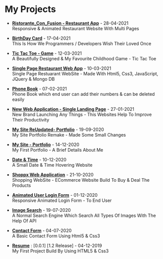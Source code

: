 ### <h1> My Projects </h1>
<!-- Starts -->

* **[Ristorante_Con_Fusion - Restaurant App](https://shahzaibfardeen.github.io/Ristorante_Con_Fusion/)** - 28-04-2021
    <br> Responsive & Animated Restaurant Website With Multi Pages 

* **[BirthDay Card](https://shahzaibfardeen.github.io/Hapie_Bday_Sadu/)** - 17-04-2021
    <br> This Is How We Programmers / Developers Wish Their Loved Once

* **[Tic Tac Toe - Game](https://shahzaibfardeen.github.io/Tic_Tac_Toe/)** - 12-03-2021
    <br> A Beautifully Designed & My Favourite Childhood Game - Tic Tac Toe

* **[Single Page Restaurant Web App](https://shahzaibfardeen.github.io/Chinese-Single_Landing_Webpage/index.html)** - 10-03-2021
    <br> Single Page Restuarant WebSite - Made With Html5, Css3, JavaScript, JQuery & Mongo DB
  
* **[Phone Book](https://shahzaibfardeen.github.io/PhoneBook/)** - 07-02-2021
    <br> Phone Book which end user can add their numbers & can be deleted easily 

* **[New Web Application - Single Landing Page](https://shahzaibfardeen.github.io/Syberstar-Application/)** - 27-01-2021
    <br> New Brand Launching Any Things - This Websites Help To Improve Their Productivity

* **[My Site ReUpdated- Portfolio](https://shahzaibfardeen.github.io/My_Site_Remake/)** - 19-09-2020
    <br> My Site Portfolio Remake - Made Some Small Changes 

* **[My Site - Portfolio](https://shahzaibfardeen.github.io/My_Site/)** - 14-12-2020
    <br> My First Portfolio - A Brief Details About Me

* **[Date & Time](https://shahzaibfardeen.github.io/Date_-_Time/)** - 10-12-2020
    <br> A Small Date & Time Hovering Website

* **[Shoppx Web Application](https://shahzaibfardeen.github.io/Syberstore_Shoppx/)** - 21-10-2020
    <br> Shopping WebSite - ECommerce Website Build To Buy & Deal The Products

* **[Animated User Login Form](https://shahzaibfardeen.github.io/Login-Form/)** - 01-12-2020
    <br> Responsive Animated Login Form - To End User 

* **[Image Search](https://shahzaibfardeen.github.io/Image-Search/)** - 19-07-2020
    <br> A Normal Search Engine Which Search All Types Of Images With The Help Of API 

* **[Contact Form](https://shahzaibfardeen.github.io/Contact-Form//)** - 04-07-2020
    <br> A Basic Contact Form Using Html5 & Css3

* **[Resume](https://shahzaibfardeen.github.io/Resume/)** : [0.0.1] [1.2 Release] - 04-12-2019
    <br> My First Project Build By Using HTML5 & Css3


<!-- Ends -->

